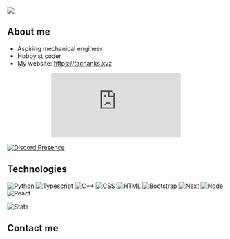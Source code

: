 ![](https://komarev.com/ghpvc/?username=its-tachanks&color=red)

## About me
- Aspiring mechanical engineer
- Hobbyist coder
- My website: https://tachanks.xyz

<p align="center">
    <a href="https://discord.com/users/484343723426054150" target="_blank" title="Links to my discord profile!">
        <embed src="https://lanyard.cnrad.dev/api/484343723426054150" />
    </a>
</p

[![Discord Presence](https://lanyard.cnrad.dev/api/484343723426054150)](https://discord.com/users/484343723426054150)

## Technologies
![Python](https://img.shields.io/badge/Python-FFD43B?style=for-the-badge&logo=python&logoColor=blue)
![Typescript](https://img.shields.io/badge/TypeScript-007ACC?style=for-the-badge&logo=typescript&logoColor=white)
![C++](https://img.shields.io/badge/C%2B%2B-00599C?style=for-the-badge&logo=c%2B%2B&logoColor=white)
![CSS](https://img.shields.io/badge/CSS3-1572B6?style=for-the-badge&logo=css3&logoColor=white)
![HTML](https://img.shields.io/badge/HTML5-E34F26?style=for-the-badge&logo=html5&logoColor=white)
![Bootstrap](https://img.shields.io/badge/Bootstrap-563D7C?style=for-the-badge&logo=bootstrap&logoColor=white)
![Next](https://img.shields.io/badge/next.js-000000?style=for-the-badge&logo=nextdotjs&logoColor=white)
![Node](https://img.shields.io/badge/Node.js-339933?style=for-the-badge&logo=nodedotjs&logoColor=white)
![React](https://img.shields.io/badge/React-20232A?style=for-the-badge&logo=react&logoColor=61DAFB)
    
![Stats](https://github-readme-stats.vercel.app/api/top-langs/?username=its-tachanks)

## Contact me

